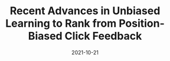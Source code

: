 ---
title: "Recent Advances in Unbiased Learning to Rank from Position-Biased Click Feedback"
collection: talks
type: "Invited Talk"
permalink: /talks/2021-10-21-twitter
venue: "Twitter Research"
date: 2021-10-21
location: "London, United Kingdom (Online Event)"
youtube: dN_t0VnqtIs
slides: /files/slides/2021-advances.pdf
publication: 
---